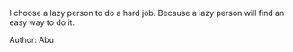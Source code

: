 I choose a lazy person to do a hard job. Because a lazy person will find an easy way to do it.

Author: Abu
